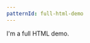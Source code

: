 ```yaml
---
patternId: full-html-demo
---
```


<!DOCTYPE html>
<html>
  <head></head>
  <body>I'm a full HTML demo.</body>
</html>



